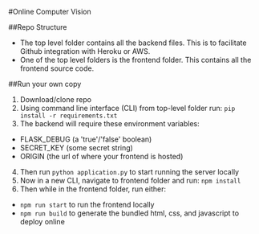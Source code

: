 #Online Computer Vision

##Repo Structure
- The top level folder contains all the backend files. This is to facilitate Github integration with Heroku or AWS.
- One of the top level folders is the frontend folder. This contains all the frontend source code.

##Run your own copy
1. Download/clone repo
2. Using command line interface (CLI) from top-level folder run: ```pip install -r requirements.txt```
3. The backend will require these environment variables:
 - FLASK_DEBUG (a 'true'/'false' boolean)
 - SECRET_KEY (some secret string)
 - ORIGIN (the url of where your frontend is hosted)
4. Then run ```python application.py``` to start running the server locally
5. Now in a new CLI, navigate to frontend folder and run: 
```npm install```
6. Then while in the frontend folder, run either:
 - ```npm run start``` to run the frontend locally
 - ```npm run build``` to generate the bundled html, css, and javascript to deploy online
